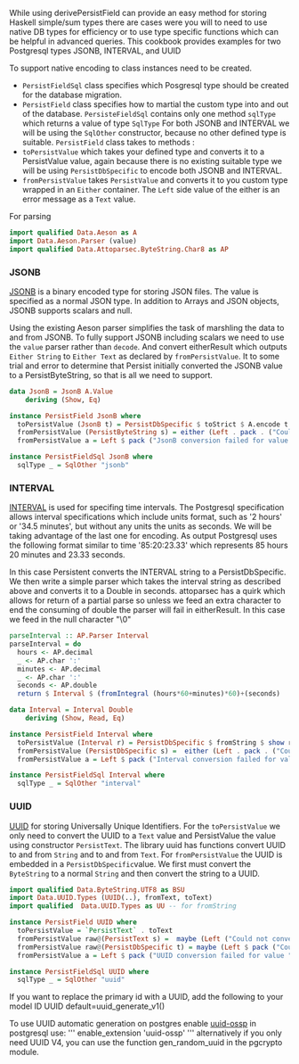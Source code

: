 While using derivePersistField can provide an easy method for storing Haskell simple/sum types there are cases were you will 
to need to use native DB types for efficiency or to use type specific functions which can be helpful in advanced queries.
This cookbook provides examples for two Postgresql types JSONB, INTERVAL, and UUID

To support native encoding to class instances need to be created.
* `PersistFieldSql` class specifies which Posgresql type should be created for the database migration.
* `PersistField` class specifies how to martial the custom type into and out of the database.
`PersisteFieldSql` contains only one method `sqlType` which returns a value of type `SqlType` For both JSONB and INTERVAL we 
will be using the `SqlOther` constructor, because no other defined type is suitable.
`PersistField` class takes to methods :
* `toPersistValue` which takes your defined type and converts it to a PersistValue value, again because there is no existing 
suitable type we will be using `PersistDbSpecific` to encode both JSONB and INTERVAL.
* `fromPersistValue` takes `PersistValue` and converts it to you custom type wrapped in an `Either` container. The `Left` side value of
 the either is an error message as a `Text` value.

For parsing 
```haskell
import qualified Data.Aeson as A
import Data.Aeson.Parser (value)
import qualified Data.Attoparsec.ByteString.Char8 as AP
```

### JSONB
[JSONB](http://www.postgresql.org/docs/current/static/datatype-json.html) is a binary encoded type for storing JSON files. The
value is specified as a normal JSON type. In addition to Arrays and JSON objects, JSONB supports scalars and null.

Using the existing Aeson parser simplifies the task of marshling the data to and from JSONB. To fully support JSONB including
scalars we need to use the `value` parser rather than `decode`. And convert eitherResult which outputs `Either String` to 
`Either Text` as declared by `fromPersistValue`.  It to some trial and error to determine that Persist initially converted 
the JSONB value to a PersistByteString, so that is all we need to support.

```haskell
data JsonB = JsonB A.Value
    deriving (Show, Eq)

instance PersistField JsonB where
  toPersistValue (JsonB t) = PersistDbSpecific $ toStrict $ A.encode t
  fromPersistValue (PersistByteString s) = either (Left . pack . ("Could not convert Json " ++)) (Right . JsonB) $ AP.eitherResult $ AP.parse value $  s
  fromPersistValue a = Left $ pack ("JsonB conversion failed for value " ++ show a)

instance PersistFieldSql JsonB where
  sqlType _ = SqlOther "jsonb"
```
### INTERVAL
[INTERVAL](http://www.postgresql.org/docs/current/static/datatype-datetime.html) is used for specifing time intervals.
The Postgresql specification allows interval specifications which include units format, such as
'2 hours' or '34.5 minutes', but without any units the units as seconds.
We will be taking advantage of the last one for encoding. As output Postgresql uses the following 
format similar to time '85:20:23.33' which represents 85 hours 20 minutes and 23.33 seconds.

In this case Persistent converts the INTERVAL string to a PersistDbSpecific. We then write a simple parser which takes
the interval string as described above and converts it to a Double in seconds. attoparsec has a quirk which allows
for return of a partial parse so unless we feed an extra character to end the consuming of double the parser 
will fail in eitherResult.  In this case we feed in the null character "\0"

```haskell
parseInterval :: AP.Parser Interval
parseInterval = do
  hours <- AP.decimal
  _ <- AP.char ':'
  minutes <- AP.decimal
  _ <- AP.char ':'
  seconds <- AP.double
  return $ Interval $ (fromIntegral (hours*60+minutes)*60)+(seconds)

data Interval = Interval Double
    deriving (Show, Read, Eq)

instance PersistField Interval where
  toPersistValue (Interval r) = PersistDbSpecific $ fromString $ show r
  fromPersistValue (PersistDbSpecific s) =  either (Left . pack . ("Could not convert to Interval " ++)) (Right) $ AP.eitherResult $ AP.parse parseInterval (s ++ "\0")
  fromPersistValue a = Left $ pack ("Interval conversion failed for value " ++ show a)

instance PersistFieldSql Interval where
  sqlType _ = SqlOther "interval"
```
### UUID
[UUID](http://www.postgresql.org/docs/9.5/static/datatype-uuid.html) for storing Universally Unique Identifiers.
For the `toPersistValue` we only need to convert the UUID to a `Text` value and PersistValue the value using constructor `PersistText`. The library uuid has functions convert UUID to and from `String` and to and from `Text`. For `fromPersistValue` the UUID is embedded in a `PersistDbSpecific`value. We first must convert the `ByteString` to a normal `String` and then convert the string to a UUID. 
```haskell
import qualified Data.ByteString.UTF8 as BSU
import Data.UUID.Types (UUID(..), fromText, toText)
import qualified  Data.UUID.Types as UU -- for fromString

instance PersistField UUID where
  toPersistValue = `PersistText` . toText
  fromPersistValue raw@(PersistText s) =  maybe (Left ("Could not convert to UUID " ++ s)) (Right) $ fromText s
  fromPersistValue raw@(PersistDbSpecific t) = maybe (Left $ pack ("Could not convert to UUID " ++ show raw)) (Right ) $ UU.fromString $ BSU.toString t
  fromPersistValue a = Left $ pack ("UUID conversion failed for value " ++ show a)

instance PersistFieldSql UUID where
  sqlType _ = SqlOther "uuid"
```
If you want to replace the primary id with a UUID, add the following to your model
  ID UUID default=uuid_generate_v1()

To use UUID automatic generation on postgres enable [uuid-ossp](http://www.postgresql.org/docs/current/static/uuid-ossp.html)
 in postgresql use:
'''
enable_extension 'uuid-ossp'
'''
alternatively if you only need UUID V4, you can use the function gen_random_uuid in the pgcrypto module.
